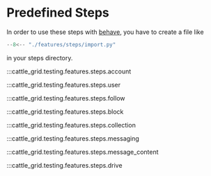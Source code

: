 # Predefined Steps

In order to use these steps with [behave](https://behave.readthedocs.io/en/latest/), you have to create a file like

```python title="features/steps/import.py"
--8<-- "./features/steps/import.py"
```

in your steps directory.

:::cattle_grid.testing.features.steps.account

:::cattle_grid.testing.features.steps.user

:::cattle_grid.testing.features.steps.follow

:::cattle_grid.testing.features.steps.block

:::cattle_grid.testing.features.steps.collection

:::cattle_grid.testing.features.steps.messaging

:::cattle_grid.testing.features.steps.message_content

:::cattle_grid.testing.features.steps.drive
